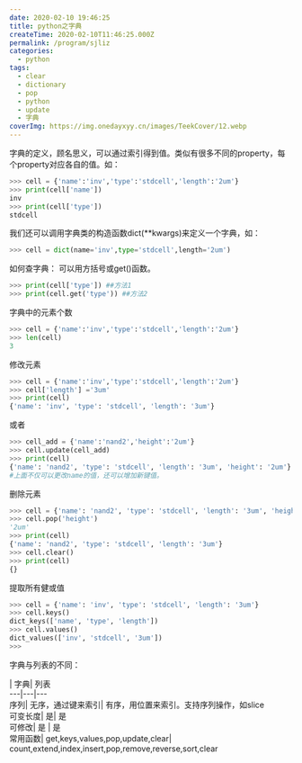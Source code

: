 ```yaml
---
date: 2020-02-10 19:46:25
title: python之字典
createTime: 2020-02-10T11:46:25.000Z
permalink: /program/sjliz
categories:
  - python
tags:
  - clear
  - dictionary
  - pop
  - python
  - update
  - 字典
coverImg: https://img.onedayxyy.cn/images/TeekCover/12.webp
---
```


字典的定义，顾名思义，可以通过索引得到值。类似有很多不同的property，每个property对应各自的值。如：  

```python
>>> cell = {'name':'inv','type':'stdcell','length':'2um'}
>>> print(cell['name'])
inv
>>> print(cell['type'])
stdcell
```    

我们还可以调用字典类的构造函数dict(**kwargs)来定义一个字典，如：
    
    
```python
>>> cell = dict(name='inv',type='stdcell',length='2um')
```

如何查字典： 可以用方括号或get()函数。 
    
    
```python
>>> print(cell['type']) ##方法1
>>> print(cell.get('type')) ##方法2
```

字典中的元素个数
    
    
```python
>>> cell = {'name':'inv','type':'stdcell','length':'2um'}
>>> len(cell)
3
```

修改元素
    
    
```python
>>> cell = {'name':'inv','type':'stdcell','length':'2um'}
>>> cell['length'] ='3um'
>>> print(cell)
{'name': 'inv', 'type': 'stdcell', 'length': '3um'}
```
    

或者
    
    
```python
>>> cell_add = {'name':'nand2','height':'2um'}
>>> cell.update(cell_add)
>>> print(cell)
{'name': 'nand2', 'type': 'stdcell', 'length': '3um', 'height': '2um'}
#上面不仅可以更改name的值，还可以增加新键值。
```

删除元素
    
    
```python
>>> cell = {'name': 'nand2', 'type': 'stdcell', 'length': '3um', 'height': '2um'}
>>> cell.pop('height')
'2um'
>>> print(cell)
{'name': 'nand2', 'type': 'stdcell', 'length': '3um'}
>>> cell.clear() 
>>> print(cell)
{}
```

提取所有健或值
    
    
```python
>>> cell = {'name': 'inv', 'type': 'stdcell', 'length': '3um'}
>>> cell.keys()
dict_keys(['name', 'type', 'length'])
>>> cell.values()
dict_values(['inv', 'stdcell', '3um'])
>>> 
```

字典与列表的不同：

| 字典| 列表  
---|---|---  
序列| 无序，通过键来索引| 有序，用位置来索引。支持序列操作，如slice  
可变长度| 是|  是   
可修改|  是 |  是   
常用函数| get,keys,values,pop,update,clear| count,extend,index,insert,pop,remove,reverse,sort,clear
